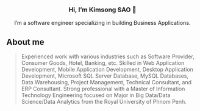 <p align="center">
  <h3 align="center">Hi, I’m Kimsong SAO 👋</h3>
  <p align="center">I’m a software engineer specializing in building Business Applications.</p>
</p>

## About me
> Experienced work with various industries such as Software Provider, Consumer Goods, Hotel, Banking, etc. 
> Skilled in Web Application Development, Mobile Application Development, Desktop Application Development, Microsoft SQL Server Database, MySQL Databases, Data Warehousing, Project Management, Technical Consultant, and ERP Consultant. 
> Strong professional with a Master of Information Technology Engineering focused on Major in Big Data/Data Science/Data Analytics from the Royal University of Phnom Penh.
